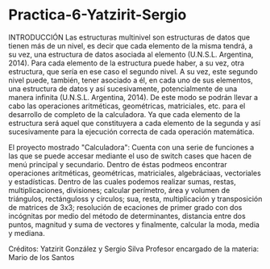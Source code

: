 # Practica-6-Yatzirit-Sergio

INTRODUCCIÓN 
Las estructuras multinivel son estructuras de datos que tienen más de un nivel, es decir que cada elemento de la misma tendrá, a su vez, una estructura de datos asociada al elemento (U.N.S.L. Argentina, 2014).
Para cada elemento de la estructura puede haber, a su vez, otra estructura, que sería en ese caso el segundo nivel. A su vez, este segundo nivel puede, también, tener asociado a él, en cada uno de sus elementos, una estructura de datos y así sucesivamente, potencialmente de una manera infinita (U.N.S.L. Argentina, 2014). De este modo se podrán llevar a cabo las operaciones aritméticas, geométricas, matriciales, etc. para el desarrollo de completo de la calculadora. 
Ya que cada elemento de la estructura será aquel que constituyera a cada elemento de la segunda y así sucesivamente para la ejecución correcta de cada operación matemática.

El proyecto mostrado "Calculadora":
Cuenta con una serie de funciones a las que se puede accesar mediante el uso de switch cases que hacen de menú principal y secundario. 
Dentro de éstas podmeos encontrar operaciones aritméticas, geométricas, matriciales, algebráciaas, vectoriales y estadísticas. Dentro de las cuales podemos realizar sumas, restas, multiplicaciones, divisiones; calcular perímetro, área y volumen de triángulos, rectánguloss y círculos; sua, resta, multiplicación y transposición de matrices de 3x3; resolución de ecaciones de primer grado con dos incógnitas por medio del método de determinantes, distancia entre dos puntos, magnitud y suma de vectores y finalmente, calcular la moda, media y mediana.

Créditos: Yatzirit González y Sergio Silva 
Profesor encargado de la materia: Mario de los Santos 
